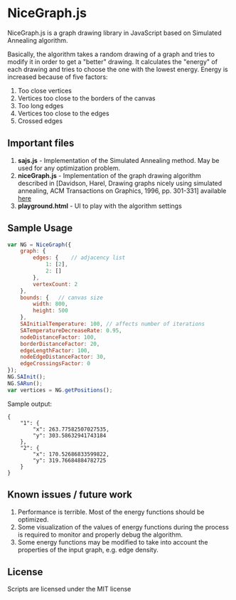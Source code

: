NiceGraph.js
============

NiceGraph.js is a graph drawing library in JavaScript based on Simulated Annealing algorithm.

Basically, the algorithm takes a random drawing of a graph and tries to modify it in order to get a "better" drawing. It calculates the "energy" of each drawing and tries to choose the one with the lowest energy. Energy is increased because of five factors:

1. Too close vertices
2. Vertices too close to the borders of the canvas
3. Too long edges
4. Vertices too close to the edges
5. Crossed edges

Important files
---------------
1. **sajs.js** - Implementation of the Simulated Annealing method. May be used for any optimization problem.
2. **niceGraph.js** - Implementation of the graph drawing algorithm described in [Davidson, Harel, Drawing graphs nicely using simulated annealing, ACM Transactions on Graphics, 1996, pp. 301-331] available [here](http://www.wisdom.weizmann.ac.il/~dharel/SCANNED.PAPERS/DrawingGraphsNicely.pdf)
3. **playground.html** - UI to play with the algorithm settings

Sample Usage
------------

```javascript
var NG = NiceGraph({
	graph: {
		edges: {	// adjacency list
			1: [2],
			2: []
		},
		vertexCount: 2
	},
	bounds: {	// canvas size
		width: 800,
		height: 500
	},
	SAInitialTemperature: 100, // affects number of iterations
	SATemperatureDecreaseRate: 0.95,
	nodeDistanceFactor: 100,
	borderDistanceFactor: 20,
	edgeLengthFactor: 100,
	nodeEdgeDistanceFactor: 30,
	edgeCrossingsFactor: 0
});
NG.SAInit();
NG.SARun();
var vertices = NG.getPositions();
```

Sample output:
```
{
    "1": {
        "x": 263.77582507027535,
        "y": 303.58632941743184
    },
    "2": {
        "x": 170.52686833599822,
        "y": 319.76684884782725
    }
}
```

Known issues / future work
--------------------------
1. Performance is terrible. Most of the energy functions should be optimized.
2. Some visualization of the values of energy functions during the process is required to monitor and properly debug the algorithm.
3. Some energy functions may be modified to take into account the properties of the input graph, e.g. edge density.

License
-------
Scripts are licensed under the MIT license